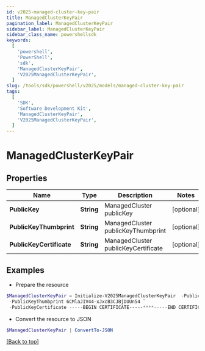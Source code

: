 ```yaml
---
id: v2025-managed-cluster-key-pair
title: ManagedClusterKeyPair
pagination_label: ManagedClusterKeyPair
sidebar_label: ManagedClusterKeyPair
sidebar_class_name: powershellsdk
keywords:
  [
    'powershell',
    'PowerShell',
    'sdk',
    'ManagedClusterKeyPair',
    'V2025ManagedClusterKeyPair',
  ]
slug: /tools/sdk/powershell/v2025/models/managed-cluster-key-pair
tags:
  [
    'SDK',
    'Software Development Kit',
    'ManagedClusterKeyPair',
    'V2025ManagedClusterKeyPair',
  ]
---
```


# ManagedClusterKeyPair

## Properties

| Name | Type | Description | Notes |
| --- | --- | --- | --- |
| **PublicKey** | **String** | ManagedCluster publicKey | [optional] |
| **PublicKeyThumbprint** | **String** | ManagedCluster publicKeyThumbprint | [optional] |
| **PublicKeyCertificate** | **String** | ManagedCluster publicKeyCertificate | [optional] |

## Examples

- Prepare the resource

```powershell
$ManagedClusterKeyPair = Initialize-V2025ManagedClusterKeyPair  -PublicKey -----BEGIN PUBLIC KEY-----******-----END PUBLIC KEY----- `
 -PublicKeyThumbprint 6CMlaJIV44-xJxcB3CJBjDUUn54 `
 -PublicKeyCertificate -----BEGIN CERTIFICATE-----****-----END CERTIFICATE-----
```

- Convert the resource to JSON

```powershell
$ManagedClusterKeyPair | ConvertTo-JSON
```

[[Back to top]](#)
